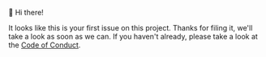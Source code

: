 👋 Hi there!

It looks like this is your first issue on this project. Thanks for filing it, we'll take a look as soon as we can. If you haven't already, please take a look at the [Code of Conduct](https://github.com/jakehamilton/packages/blob/master/CODE-OF-CONDUCT.md).
